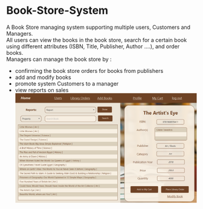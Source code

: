 # Book-Store-System
A Book Store managing system supporting multiple users, Customers and Managers. <br />
All users can view the books in the book store, search for a certain book using different attributes (ISBN, Title, Publisher, Author ....), and order books. <br />
Managers can manage the book store by : <br />
- confirming the book store orders for books from publishers
- add and modify books
- promote system Customers to a manager
- view reports on sales
![alt text](https://github.com/noha-ahmed/Book-Store-System/blob/main/Capture.PNG)
